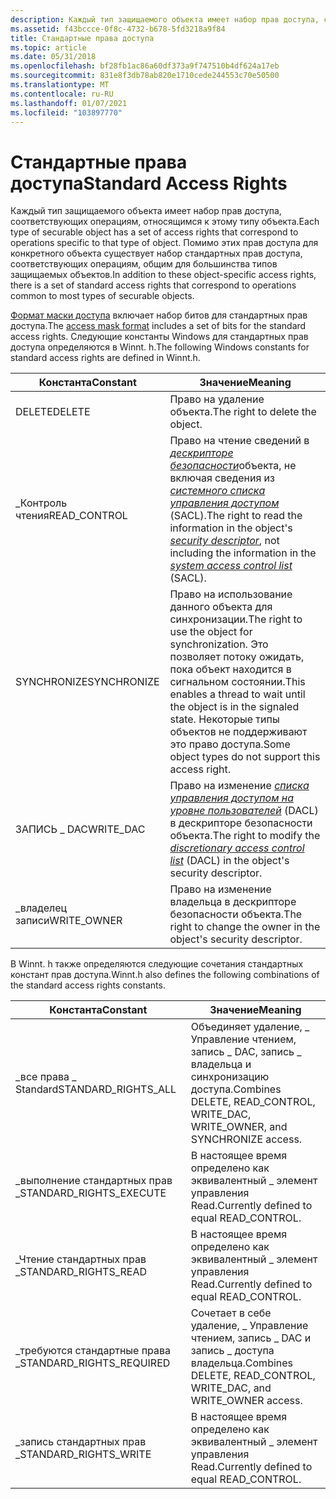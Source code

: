 ```yaml
---
description: Каждый тип защищаемого объекта имеет набор прав доступа, соответствующих операциям, относящимся к этому типу объекта.
ms.assetid: f43bccce-0f8c-4732-b678-5fd3218a9f84
title: Стандартные права доступа
ms.topic: article
ms.date: 05/31/2018
ms.openlocfilehash: bf28fb1ac86a60df373a9f747510b4df624a17eb
ms.sourcegitcommit: 831e8f3db78ab820e1710cede244553c70e50500
ms.translationtype: MT
ms.contentlocale: ru-RU
ms.lasthandoff: 01/07/2021
ms.locfileid: "103897770"
---
```

# <a name="standard-access-rights"></a><span data-ttu-id="c675e-103">Стандартные права доступа</span><span class="sxs-lookup"><span data-stu-id="c675e-103">Standard Access Rights</span></span>

<span data-ttu-id="c675e-104">Каждый тип защищаемого объекта имеет набор прав доступа, соответствующих операциям, относящимся к этому типу объекта.</span><span class="sxs-lookup"><span data-stu-id="c675e-104">Each type of securable object has a set of access rights that correspond to operations specific to that type of object.</span></span> <span data-ttu-id="c675e-105">Помимо этих прав доступа для конкретного объекта существует набор стандартных прав доступа, соответствующих операциям, общим для большинства типов защищаемых объектов.</span><span class="sxs-lookup"><span data-stu-id="c675e-105">In addition to these object-specific access rights, there is a set of standard access rights that correspond to operations common to most types of securable objects.</span></span>

<span data-ttu-id="c675e-106">[Формат маски доступа](access-mask-format.md) включает набор битов для стандартных прав доступа.</span><span class="sxs-lookup"><span data-stu-id="c675e-106">The [access mask format](access-mask-format.md) includes a set of bits for the standard access rights.</span></span> <span data-ttu-id="c675e-107">Следующие константы Windows для стандартных прав доступа определяются в Winnt. h.</span><span class="sxs-lookup"><span data-stu-id="c675e-107">The following Windows constants for standard access rights are defined in Winnt.h.</span></span>



| <span data-ttu-id="c675e-108">Константа</span><span class="sxs-lookup"><span data-stu-id="c675e-108">Constant</span></span>      | <span data-ttu-id="c675e-109">Значение</span><span class="sxs-lookup"><span data-stu-id="c675e-109">Meaning</span></span>                                                                                                                                                                                                                                                                                                                                      |
|---------------|----------------------------------------------------------------------------------------------------------------------------------------------------------------------------------------------------------------------------------------------------------------------------------------------------------------------------------------------|
| <span data-ttu-id="c675e-110">DELETE</span><span class="sxs-lookup"><span data-stu-id="c675e-110">DELETE</span></span>        | <span data-ttu-id="c675e-111">Право на удаление объекта.</span><span class="sxs-lookup"><span data-stu-id="c675e-111">The right to delete the object.</span></span>                                                                                                                                                                                                                                                                                                              |
| <span data-ttu-id="c675e-112">\_Контроль чтения</span><span class="sxs-lookup"><span data-stu-id="c675e-112">READ\_CONTROL</span></span> | <span data-ttu-id="c675e-113">Право на чтение сведений в [*дескрипторе безопасности*](/windows/desktop/SecGloss/s-gly)объекта, не включая сведения из [*системного списка управления доступом*](/windows/desktop/SecGloss/s-gly) (SACL).</span><span class="sxs-lookup"><span data-stu-id="c675e-113">The right to read the information in the object's [*security descriptor*](/windows/desktop/SecGloss/s-gly), not including the information in the [*system access control list*](/windows/desktop/SecGloss/s-gly) (SACL).</span></span> |
| <span data-ttu-id="c675e-114">SYNCHRONIZE</span><span class="sxs-lookup"><span data-stu-id="c675e-114">SYNCHRONIZE</span></span>   | <span data-ttu-id="c675e-115">Право на использование данного объекта для синхронизации.</span><span class="sxs-lookup"><span data-stu-id="c675e-115">The right to use the object for synchronization.</span></span> <span data-ttu-id="c675e-116">Это позволяет потоку ожидать, пока объект находится в сигнальном состоянии.</span><span class="sxs-lookup"><span data-stu-id="c675e-116">This enables a thread to wait until the object is in the signaled state.</span></span> <span data-ttu-id="c675e-117">Некоторые типы объектов не поддерживают это право доступа.</span><span class="sxs-lookup"><span data-stu-id="c675e-117">Some object types do not support this access right.</span></span>                                                                                                                                                                |
| <span data-ttu-id="c675e-118">ЗАПИСЬ \_ DAC</span><span class="sxs-lookup"><span data-stu-id="c675e-118">WRITE\_DAC</span></span>    | <span data-ttu-id="c675e-119">Право на изменение [*списка управления доступом на уровне пользователей*](/windows/desktop/SecGloss/d-gly) (DACL) в дескрипторе безопасности объекта.</span><span class="sxs-lookup"><span data-stu-id="c675e-119">The right to modify the [*discretionary access control list*](/windows/desktop/SecGloss/d-gly) (DACL) in the object's security descriptor.</span></span>                                                                                                                    |
| <span data-ttu-id="c675e-120">\_владелец записи</span><span class="sxs-lookup"><span data-stu-id="c675e-120">WRITE\_OWNER</span></span>  | <span data-ttu-id="c675e-121">Право на изменение владельца в дескрипторе безопасности объекта.</span><span class="sxs-lookup"><span data-stu-id="c675e-121">The right to change the owner in the object's security descriptor.</span></span>                                                                                                                                                                                                                                                                           |



 

<span data-ttu-id="c675e-122">В Winnt. h также определяются следующие сочетания стандартных констант прав доступа.</span><span class="sxs-lookup"><span data-stu-id="c675e-122">Winnt.h also defines the following combinations of the standard access rights constants.</span></span>



| <span data-ttu-id="c675e-123">Константа</span><span class="sxs-lookup"><span data-stu-id="c675e-123">Constant</span></span>                   | <span data-ttu-id="c675e-124">Значение</span><span class="sxs-lookup"><span data-stu-id="c675e-124">Meaning</span></span>                                                                           |
|----------------------------|-----------------------------------------------------------------------------------|
| <span data-ttu-id="c675e-125">\_все права \_ Standard</span><span class="sxs-lookup"><span data-stu-id="c675e-125">STANDARD\_RIGHTS\_ALL</span></span>      | <span data-ttu-id="c675e-126">Объединяет удаление, \_ Управление чтением, запись \_ DAC, запись \_ владельца и синхронизацию доступа.</span><span class="sxs-lookup"><span data-stu-id="c675e-126">Combines DELETE, READ\_CONTROL, WRITE\_DAC, WRITE\_OWNER, and SYNCHRONIZE access.</span></span> |
| <span data-ttu-id="c675e-127">\_выполнение стандартных прав \_</span><span class="sxs-lookup"><span data-stu-id="c675e-127">STANDARD\_RIGHTS\_EXECUTE</span></span>  | <span data-ttu-id="c675e-128">В настоящее время определено как эквивалентный \_ элемент управления Read.</span><span class="sxs-lookup"><span data-stu-id="c675e-128">Currently defined to equal READ\_CONTROL.</span></span>                                         |
| <span data-ttu-id="c675e-129">\_Чтение стандартных прав \_</span><span class="sxs-lookup"><span data-stu-id="c675e-129">STANDARD\_RIGHTS\_READ</span></span>     | <span data-ttu-id="c675e-130">В настоящее время определено как эквивалентный \_ элемент управления Read.</span><span class="sxs-lookup"><span data-stu-id="c675e-130">Currently defined to equal READ\_CONTROL.</span></span>                                         |
| <span data-ttu-id="c675e-131">\_требуются стандартные права \_</span><span class="sxs-lookup"><span data-stu-id="c675e-131">STANDARD\_RIGHTS\_REQUIRED</span></span> | <span data-ttu-id="c675e-132">Сочетает в себе удаление, \_ Управление чтением, запись \_ DAC и запись \_ доступа владельца.</span><span class="sxs-lookup"><span data-stu-id="c675e-132">Combines DELETE, READ\_CONTROL, WRITE\_DAC, and WRITE\_OWNER access.</span></span>              |
| <span data-ttu-id="c675e-133">\_запись стандартных прав \_</span><span class="sxs-lookup"><span data-stu-id="c675e-133">STANDARD\_RIGHTS\_WRITE</span></span>    | <span data-ttu-id="c675e-134">В настоящее время определено как эквивалентный \_ элемент управления Read.</span><span class="sxs-lookup"><span data-stu-id="c675e-134">Currently defined to equal READ\_CONTROL.</span></span>                                         |



 

 

 
